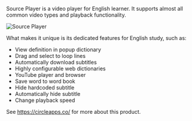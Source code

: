 
Source Player is a video player for English learner. It supports almost all common video types and playback functionality.

![Source Player](https://circleapps.co/img/screenshots/popup_big.png)

What makes it unique is its dedicated features for English study, such as:

* View definition in popup dictionary
* Drag and select to loop lines
* Automatically download subtitles
* Highly configurable web dictionaries
* YouTube player and browser 
* Save word to word book 
* Hide hardcoded subtitle 
* Automatically hide subtitle 
* Change playback speed 
 

See https://circleapps.co/ for more about this product.
